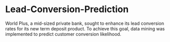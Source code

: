 # Lead-Conversion-Prediction
World Plus, a mid-sized private bank, sought to enhance its lead conversion rates for its new term deposit product. To achieve this goal, data mining was implemented to predict customer conversion likelihood.
